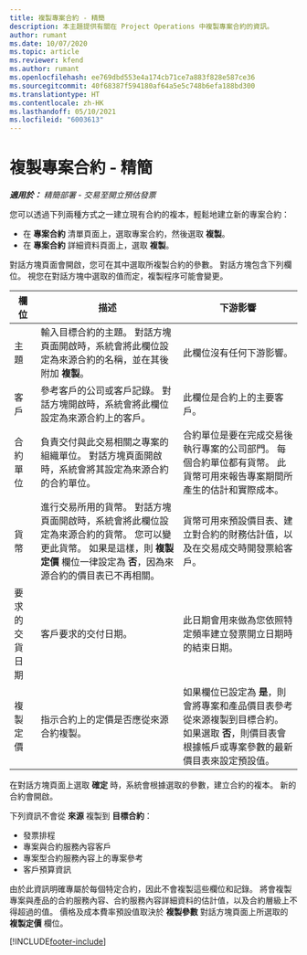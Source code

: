 ```yaml
---
title: 複製專案合約 - 精簡
description: 本主題提供有關在 Project Operations 中複製專案合約的資訊。
author: rumant
ms.date: 10/07/2020
ms.topic: article
ms.reviewer: kfend
ms.author: rumant
ms.openlocfilehash: ee769dbd553e4a174cb71ce7a883f828e587ce36
ms.sourcegitcommit: 40f68387f594180af64a5e5c748b6efa188bd300
ms.translationtype: HT
ms.contentlocale: zh-HK
ms.lasthandoff: 05/10/2021
ms.locfileid: "6003613"
---
```

# <a name="copy-project-contracts---lite"></a>複製專案合約 - 精簡

_**適用於：** 精簡部署 - 交易至開立預估發票_

您可以透過下列兩種方式之一建立現有合約的複本，輕鬆地建立新的專案合約： 

  - 在 **專案合約** 清單頁面上，選取專案合約，然後選取 **複製**。
  - 在 **專案合約** 詳細資料頁面上，選取 **複製**。

對話方塊頁面會開啟，您可在其中選取所複製合約的參數。 對話方塊包含下列欄位。 視您在對話方塊中選取的值而定，複製程序可能會變更。

| **欄位** | **描述** | **下游影響** |
| --- | --- | --- |
| 主題 | 輸入目標合約的主題。 對話方塊頁面開啟時，系統會將此欄位設定為來源合約的名稱，並在其後附加 **複製**。 | 此欄位沒有任何下游影響。 |
| 客戶 | 參考客戶的公司或客戶記錄。 對話方塊開啟時，系統會將此欄位設定為來源合約上的客戶。 | 此欄位是合約上的主要客戶。 |
| 合約單位 | 負責交付與此交易相關之專案的組織單位。 對話方塊頁面開啟時，系統會將其設定為來源合約的合約單位。 | 合約單位是要在完成交易後執行專案的公司部門。 每個合約單位都有貨幣。 此貨幣可用來報告專案期間所產生的估計和實際成本。 |
| 貨幣 | 進行交易所用的貨幣。 對話方塊頁面開啟時，系統會將此欄位設定為來源合約的貨幣。 您可以變更此貨幣。 如果是這樣，則 **複製定價** 欄位一律設定為 **否**，因為來源合約的價目表已不再相關。 | 貨幣可用來預設價目表、建立對合約的財務估計值，以及在交易成交時開發票給客戶。 |
| 要求的交貨日期 | 客戶要求的交付日期。 | 此日期會用來做為您依照特定頻率建立發票開立日期時的結束日期。 |
| 複製定價 | 指示合約上的定價是否應從來源合約複製。 | 如果欄位已設定為 **是**，則會將專案和產品價目表參考從來源複製到目標合約。 如果選取 **否**，則價目表會根據帳戶或專案參數的最新價目表來設定預設值。 |

在對話方塊頁面上選取 **確定** 時，系統會根據選取的參數，建立合約的複本。 新的合約會開啟。

下列資訊不會從 **來源** 複製到 **目標合約**：

  - 發票排程
  - 專案與合約服務內容客戶
  - 專案型合約服務內容上的專案參考
  - 客戶預算資訊

由於此資訊明確專屬於每個特定合約，因此不會複製這些欄位和記錄。 將會複製專案與產品的合約服務內容、合約服務內容詳細資料的估計值，以及合約層級上不得超過的值。 價格及成本費率預設值取決於 **複製參數** 對話方塊頁面上所選取的 **複製定價** 欄位。


[!INCLUDE[footer-include](../../includes/footer-banner.md)]